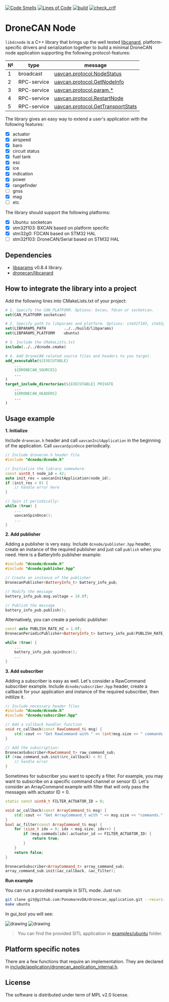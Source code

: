 [![Code Smells](https://sonarcloud.io/api/project_badges/measure?project=PonomarevDA_dronecan_application&metric=code_smells)](https://sonarcloud.io/summary/new_code?id=PonomarevDA_dronecan_application) [![Lines of Code](https://sonarcloud.io/api/project_badges/measure?project=PonomarevDA_dronecan_application&metric=ncloc)](https://sonarcloud.io/summary/new_code?id=PonomarevDA_dronecan_application) [![build](https://github.com/PonomarevDA/dronecan_application/actions/workflows/build.yml/badge.svg)](https://github.com/PonomarevDA/dronecan_application/actions/workflows/build.yml)  [![check_crlf](https://github.com/PonomarevDA/dronecan_application/actions/workflows/check_crlf.yml/badge.svg)](https://github.com/PonomarevDA/dronecan_application/actions/workflows/check_crlf.yml)

# DroneCAN Node

`libdcnode` is a C++ library that brings up the well tested [libcanard](https://github.com/dronecan/libcanard), platform-specific drivers and serialization together to build a minimal DroneCAN node application supporting the following protocol-features:

| № | type      | message  |
| - | --------- | -------- |
| 1 | broadcast | [uavcan.protocol.NodeStatus](https://legacy.uavcan.org/Specification/7._List_of_standard_data_types/#nodestatus) |
| 2 | RPC-service | [uavcan.protocol.GetNodeInfo](https://legacy.uavcan.org/Specification/7._List_of_standard_data_types/#getnodeinfo) |
| 3 | RPC-service | [uavcan.protocol.param.*](https://legacy.uavcan.org/Specification/7._List_of_standard_data_types/#uavcanprotocolparam) |
| 4 | RPC-service | [uavcan.protocol.RestartNode](https://legacy.uavcan.org/Specification/7._List_of_standard_data_types/#restartnode) |
| 5 | RPC-service | [uavcan.protocol.GetTransportStats](https://legacy.uavcan.org/Specification/7._List_of_standard_data_types/#gettransportstats) |

The library gives an easy way to extend a user's application with the following features:

- [x] actuator
- [x] airspeed
- [x] baro
- [x] circuit status
- [x] fuel tank
- [x] esc
- [x] ice
- [x] indication
- [x] power
- [x] rangefinder
- [ ] gnss
- [x] mag
- [ ] etc

The library should support the following platforms:
- [x] Ubuntu: socketcan
- [x] stm32f103: BXCAN based on platform specific
- [x] stm32g0: FDCAN based on STM32 HAL
- [ ] stm32f103: DroneCAN/Serial based on STM32 HAL

## Dependencies

- [libparams](https://github.com/PonomarevDA/libparams) v0.8.4 library.
- [dronecan/libcanard](https://github.com/dronecan/libcanard)

## How to integrate the library into a project

Add the following lines into CMakeLists.txt of your project:

```cmake
# 1. Specify the CAN_PLATFORM. Options: bxcan, fdcan or socketcan.
set(CAN_PLATFORM socketcan)

# 2. Specify path to libparams and platform. Options: stm32f103, stm32g0b1, ubuntu.
set(LIBPARAMS_PATH        ../../build/libparams)
set(LIBPARAMS_PLATFORM    ubuntu)

# 3. Include the CMakeLists.txt
include(../../dcnode.cmake)

# 4. Add DroneCAN related source files and headers to you target.
add_executable(${EXECUTABLE}
    ...
    ${DRONECAN_SOURCES}
    ...
)
target_include_directories(${EXECUTABLE} PRIVATE
    ...
    ${DRONECAN_HEADERS}
    ...
)
```


## Usage example

**1. Initialize**

Include `dronecan.h` header and call `uavcanInitApplication` in the beginning of the application. Call `uavcanSpinOnce` periodically.

```c++
// Include dronecan.h header file
#include "dcnode/dcnode.h"

// Initialize the library somewhere
const uint8_t node_id = 42;
auto init_res = uavcanInitApplication(node_id);
if (init_res < 0) {
    // handle error here
}

// Spin it periodically:
while (true) {
    ...
    uavcanSpinOnce();
    ...
}
```

**2. Add publisher**

Adding a publisher is very easy. Include `dcnode/publisher.hpp` header, create an instance of the required publisher and just call `publish` when you need. Here is a BatteryInfo publisher example:

```c++
#include "dcnode/dcnode.h"
#include "dcnode/publisher.hpp"

// Create an instance of the publisher
DronecanPublisher<BatteryInfo_t> battery_info_pub;

// Modify the message
battery_info_pub.msg.voltage = 10.0f;

// Publish the message
battery_info_pub.publish();
```

Alternatively, you can create a periodic publisher:

```c++
const auto PUBLISH_RATE_HZ = 1.0f;
DronecanPeriodicPublisher<BatteryInfo_t> battery_info_pub(PUBLISH_RATE_HZ);

while (true) {
    ...
    battery_info_pub.spinOnce();
    ...
}
```

**3. Add subscriber**

Adding a subscriber is easy as well. Let's consider a RawCommand subscriber example. Include `dcnode/subscriber.hpp` header, create a callback for your application and instance of the required subscriber, then initilize it.

```c++
// Include necessary header files
#include "dcnode/dcnode.h"
#include "dcnode/subscriber.hpp"

// Add a callback handler function
void rc_callback(const RawCommand_t& msg) {
    std::cout << "Get RawCommand with " << (int)msg.size << " commands." << std::endl;
}

// Add the subscription:
DronecanSubscriber<RawCommand_t> raw_command_sub;
if (raw_command_sub.init(&rc_callback) < 0) {
    // handle error
}
```

Sometimes for subscriber you want to specify a filter. For example, you may want to subscribe on a specific command channel or sensor ID. Let's consider an ArrayCommand example with filter that will only pass the messages with actuator ID = 0.

```c++
static const uint8_t FILTER_ACTUATOR_ID = 0;

void ac_callback(const ArrayCommand_t& msg) {
    std::cout << "Get ArrayCommand_t with " << msg.size << "commands." << std::endl;
}
bool ac_filter(const ArrayCommand_t& msg) {
    for (size_t idx = 0; idx < msg.size; idx++) {
        if (msg.commads[idx].actuator_id == FILTER_ACTUATOR_ID) {
            return true;
        }
    }
    return false;
}

DronecanSubscriber<ArrayCommand_t> array_command_sub;
array_command_sub.init(&ac_callback, &ac_filter);
```

**Run example**

You can run a provided example in SITL mode. Just run:

```bash
git clone git@github.com:PonomarevDA/dronecan_application.git --recursive
make ubuntu
```

In gui_tool you will see:

<img src="https://raw.githubusercontent.com/wiki/PonomarevDA/dronecan_application/assets/ubuntu_minimal.gif" alt="drawing">


<img src="https://raw.githubusercontent.com/wiki/PonomarevDA/dronecan_application/assets/ubuntu_publisher.gif" alt="drawing">


> You can find the provided SITL application in [examples/ubuntu](examples/ubuntu) folder.

## Platform specific notes

There are a few functions that require an implementation. They are declared in [include/application/dronecan_application_internal.h](include/application/dronecan_application_internal.h).

## License

The software is distributed under term of MPL v2.0 license.
